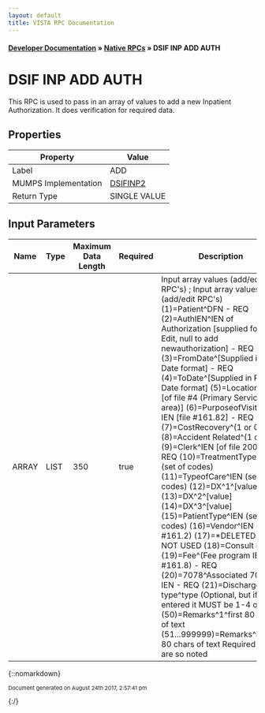 ```yaml
---
layout: default
title: VISTA RPC Documentation
---
```


#### [Developer Documentation](../index) &#187; [Native RPCs](TableOfContents) &#187; DSIF INP ADD AUTH<br/>
# DSIF INP ADD AUTH

This RPC is used to pass in an array of values to add a new Inpatient Authorization.  It does verification for required data.

## Properties

Property | Value
--- | ---
Label | ADD
MUMPS Implementation | [DSIFINP2](http://code.osehra.org/dox/Routine_DSIFINP2_source.html)
Return Type | SINGLE VALUE


## Input Parameters

Name | Type | Maximum Data Length | Required | Description
--- | --- | --- | --- | ---
ARRAY | LIST | 350 | true |  Input array values (add/edit RPC&#x27;s) ; Input array values (add/edit RPC&#x27;s)  (1)&#x3D;Patient^DFN - REQ  (2)&#x3D;AuthIEN^IEN of Authorization [supplied for an Edit, null to add newauthorization] - REQ  (3)&#x3D;FromDate^[Supplied in FM Date format] - REQ  (4)&#x3D;ToDate^[Supplied in FM Date format]  (5)&#x3D;Location^IEN [of file #4 (Primary Service area)]   (6)&#x3D;PurposeofVisit^POV IEN [file #161.82] - REQ  (7)&#x3D;CostRecovery^(1 or 0)  (8)&#x3D;Accident Related^(1 or 0)  (9)&#x3D;Clerk^IEN [of file 200] - REQ  (10)&#x3D;TreatmentType^IEN (set of codes)  (11)&#x3D;TypeofCare^IEN (set of codes)  (12)&#x3D;DX^1^[value]  (13)&#x3D;DX^2^[value]  (14)&#x3D;DX^3^[value]  (15)&#x3D;PatientType^IEN (set of codes)   (16)&#x3D;Vendor^IEN (of file #161.2)  (17)&#x3D;*DELETED - NOT USED  (18)&#x3D;Consult #^IEN  (19)&#x3D;Fee^(Fee program IEN file #161.8) - REQ  (20)&#x3D;7078^Associated 7078 IEN - REQ  (21)&#x3D;Discharge type^type (Optional, but if entered it MUST be 1-4 only)  (50)&#x3D;Remarks^1^first 80 chars of text  (51...999999)&#x3D;Remarks^n^next 80 chars of text Required fields are so noted



{::nomarkdown} <br/><p style="font-size: 11px">Document generated on August 24th 2017, 2:57:41 pm</p>{:/}